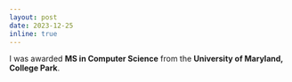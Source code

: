 ```yaml
---
layout: post
date: 2023-12-25
inline: true
---
```


I was awarded **MS in Computer Science** from the **University of Maryland, College Park**.

